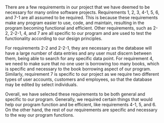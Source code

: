    There are a few requirements in our project that we have deemed to be necessary for many online software projects. Requirements 1, 2, 3, 4-1, 5, 6, and 7-1 are all assumed to be required. This is because these requirements make any program easier to use, code, and maintain, resulting in the program becoming functional and efficient. Other requirements, such as 2-2, 2-2-1, 4, and 7 are all specific to our program and are used to test the functionality according to our design principles.

   For requirements 2-2 and 2-2-1, they are necessary as the database will have a large number of data entries and any user must discern between them, being able to search for any specific data point. For requirement 4, we need to make sure that no one user is borrowing too many books, which is specific and necessary to the book borrowing aspect of our program. Similarly, requirement 7 is specific to our project as we require two different types of user accounts, customers and employees, so that the database may be edited by select individuals.

   Overall, we have selected these requirements to be both general and specific to our program. Generally, we required certain things that would help our program function and be efficient, like requirements 4-1, 5, and 6. On the other hand, the rest of our requirements are specific and necessary to the way our program functions.
